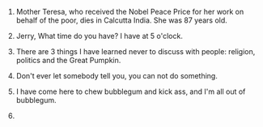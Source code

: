 1. Mother Teresa, who received the Nobel Peace Price for her work on behalf of the poor, dies in Calcutta India.
She was 87 years old.


2. Jerry, What time do you have? I have at 5 o'clock.


3. There are 3 things I have learned never to discuss with people: religion, politics and the Great Pumpkin.


4. Don't ever let somebody tell you, you can not do something.


5. I have come here to chew bubblegum and kick ass, and I'm all out of bubblegum.


6. 